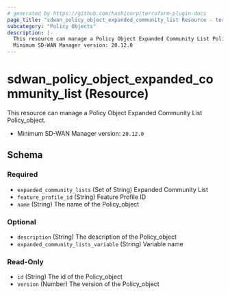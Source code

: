 ```yaml
---
# generated by https://github.com/hashicorp/terraform-plugin-docs
page_title: "sdwan_policy_object_expanded_community_list Resource - terraform-provider-sdwan"
subcategory: "Policy Objects"
description: |-
  This resource can manage a Policy Object Expanded Community List Policy_object.
  Minimum SD-WAN Manager version: 20.12.0
---
```


# sdwan_policy_object_expanded_community_list (Resource)

This resource can manage a Policy Object Expanded Community List Policy_object.
  - Minimum SD-WAN Manager version: `20.12.0`



<!-- schema generated by tfplugindocs -->
## Schema

### Required

- `expanded_community_lists` (Set of String) Expanded Community List
- `feature_profile_id` (String) Feature Profile ID
- `name` (String) The name of the Policy_object

### Optional

- `description` (String) The description of the Policy_object
- `expanded_community_lists_variable` (String) Variable name

### Read-Only

- `id` (String) The id of the Policy_object
- `version` (Number) The version of the Policy_object
